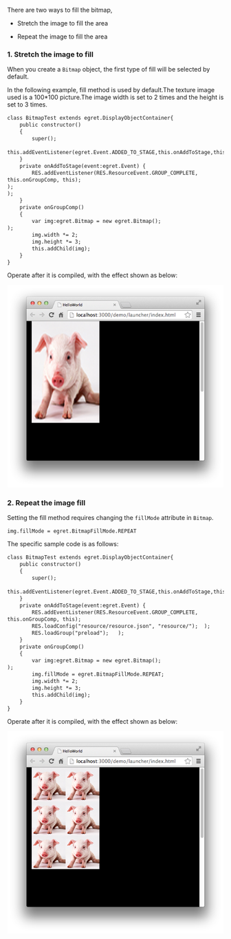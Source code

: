 ﻿
There are two ways to fill the bitmap,

* Stretch the image to fill the area

* Repeat the image to fill the area 

### 1. Stretch the image to fill
When you create a `Bitmap` object, the first type of fill will be selected by default.

In the following example, fill method is used by default.The texture image used is a 100*100 picture.The image width is set to 2 times and the height is set to 3 times.

```
class BitmapTest extends egret.DisplayObjectContainer{
    public constructor()
    {
        super();
        this.addEventListener(egret.Event.ADDED_TO_STAGE,this.onAddToStage,this);
    }
    private onAddToStage(event:egret.Event) {
        RES.addEventListener(RES.ResourceEvent.GROUP_COMPLETE, this.onGroupComp, this);
);
);
    }
    private onGroupComp()
    {
        var img:egret.Bitmap = new egret.Bitmap();
);
        img.width *= 2;
        img.height *= 3;
        this.addChild(img);
    }
}
```


Operate after it is compiled, with the effect shown as below:

![](56614f986ab98.png)


### 2. Repeat the image fill

Setting the fill method requires changing the `fillMode` attribute in `Bitmap`.

```
img.fillMode = egret.BitmapFillMode.REPEAT
```

The specific sample code is as follows:

```
class BitmapTest extends egret.DisplayObjectContainer{
    public constructor()
    {
        super();
        this.addEventListener(egret.Event.ADDED_TO_STAGE,this.onAddToStage,this);
    }
    private onAddToStage(event:egret.Event) {
        RES.addEventListener(RES.ResourceEvent.GROUP_COMPLETE, this.onGroupComp, this);
        RES.loadConfig("resource/resource.json", "resource/");	);
        RES.loadGroup("preload");	);
    }
    private onGroupComp()
    {
        var img:egret.Bitmap = new egret.Bitmap();
);
        img.fillMode = egret.BitmapFillMode.REPEAT;
        img.width *= 2;
        img.height *= 3;
        this.addChild(img);
    }
}
```

Operate after it is compiled, with the effect shown as below:

![](56614f988d39e.png)

